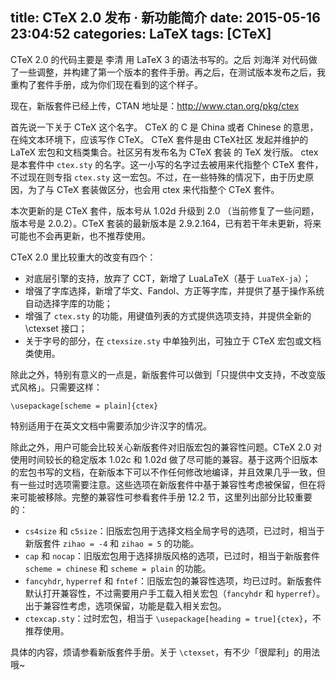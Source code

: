 title: CTeX 2.0 发布 · 新功能简介
date: 2015-05-16 23:04:52
categories: LaTeX
tags: [CTeX]
---

CTeX 2.0 的代码主要是 李清 用 LaTeX 3 的语法书写的。之后 刘海洋 对代码做了一些调整，并构建了第一个版本的套件手册。再之后，在测试版本发布之后，我重构了套件手册，成为你们现在看到的这个样子。

现在，新版套件已经上传，CTAN 地址是：<http://www.ctan.org/pkg/ctex>

<!-- more -->

首先说一下关于 CTeX 这个名字。
CTeX 的 C 是 China 或者 Chinese 的意思，在纯文本环境下，应该写作 CTeX。
CTeX 套件是由 CTeX社区 发起并维护的 LaTeX 宏包和文档类集合。社区另有发布名为 CTeX 套装 的 TeX 发行版。
ctex 是本套件中 `ctex.sty` 的名字。这一小写的名字过去被用来代指整个 CTeX 套件，不过现在则专指 `ctex.sty` 这一宏包。不过，在一些特殊的情况下，由于历史原因，为了与 CTeX 套装做区分，也会用 ctex 来代指整个 CTeX 套件。

本次更新的是 CTeX 套件，版本号从 1.02d 升级到 2.0 （当前修复了一些问题，版本号是 2.0.2）。CTeX 套装的最新版本是 2.9.2.164，已有若干年未更新，将来可能也不会再更新，也不推荐使用。

CTeX 2.0 里比较重大的改变有四个：

* 对底层引擎的支持，放弃了 CCT，新增了 LuaLaTeX（基于 `LuaTeX-ja`）；
* 增强了字库选择，新增了华文、Fandol、方正等字库，并提供了基于操作系统自动选择字库的功能；
* 增强了 `ctex.sty` 的功能，用键值列表的方式提供选项支持，并提供全新的 \ctexset 接口；
* 关于字号的部分，在 `ctexsize.sty` 中单独列出，可独立于 CTeX 宏包或文档类使用。

除此之外，特别有意义的一点是，新版套件可以做到「只提供中文支持，不改变版式风格」。只需要这样：

    \usepackage[scheme = plain]{ctex}

特别适用于在英文文档中需要添加少许汉字的情况。

除此之外，用户可能会比较关心新版套件对旧版宏包的兼容性问题。CTeX 2.0 对使用时间较长的稳定版本 1.02c 和 1.02d 做了尽可能的兼容。基于这两个旧版本的宏包书写的文档，在新版本下可以不作任何修改地编译，并且效果几乎一致，但有一些过时选项需要注意。这些选项在新版套件中基于兼容性考虑被保留，但在将来可能被移除。完整的兼容性可参看套件手册 12.2 节，这里列出部分比较重要的：

* `cs4size` 和 `c5size`：旧版宏包用于选择文档全局字号的选项，已过时，相当于新版套件 `zihao = -4` 和 `zihao = 5` 的功能。
* `cap` 和 `nocap`：旧版宏包用于选择排版风格的选项，已过时，相当于新版套件 `scheme = chinese` 和 `scheme = plain` 的功能。
* `fancyhdr`, `hyperref` 和 `fntef`：旧版宏包的兼容性选项，均已过时。新版套件默认打开兼容性，不过需要用户手工载入相关宏包（`fancyhdr` 和 `hyperref`）。出于兼容性考虑，选项保留，功能是载入相关宏包。
* `ctexcap.sty`：过时宏包，相当于 `\usepackage[heading = true]{ctex}`，不推荐使用。

具体的内容，烦请参看新版套件手册。关于 `\ctexset`，有不少「很犀利」的用法哦~
